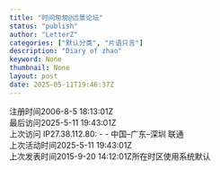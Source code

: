 ```yaml
---
title: "时间匆匆@远景论坛"
status: "publish"
author: "LetterZ"
categories: ["默认分类", "片语只言"]
description: "Diary of zhao"
keyword: None
thumbnail: None
layout: post 
date: 2025-05-11T19:46:37Z
---
```

注册时间2006-8-5 18:13:01Z   
最后访问2025-5-11 19:43:01Z    
上次访问 IP27.38.112.80: - - 中国–广东–深圳 联通   
上次活动时间2025-5-11 19:43:01Z   
上次发表时间2015-9-20 14:12:01Z所在时区使用系统默认